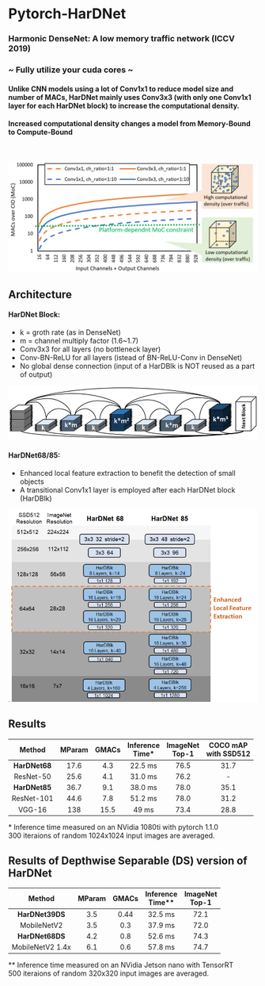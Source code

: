 # Pytorch-HarDNet
### Harmonic DenseNet: A low memory traffic network (ICCV 2019)
### ~ Fully utilize your cuda cores ~

#### Unlike CNN models using a lot of Conv1x1 to reduce model size and number of MACs, HarDNet mainly uses Conv3x3 (with only one Conv1x1 layer for each HarDNet block) to increase the computational density.
#### Increased computational density changes a model from Memory-Bound to Compute-Bound
<br>
<p align="center">
  <img src="ReadmeImg/density.png" width="512" title="Computational Density">
</p>

## Architecture
#### HarDNet Block:
- k = groth rate (as in DenseNet)
- m = channel multiply factor (1.6~1.7)
- Conv3x3 for all layers (no bottleneck layer)
- Conv-BN-ReLU for all layers (istead of BN-ReLU-Conv in DenseNet)
- No global dense connection (input of a HarDBlk is NOT reused as a part of output)
<p align="center">
  <img src="ReadmeImg/hardnet_blk.png" width="640" title="HarDNet Block">
</p>

#### HarDNet68/85:
- Enhanced local feature extraction to benefit the detection of small objects
- A transitional Conv1x1 layer is employed after each HarDNet block (HarDBlk)
<p align="center">
  <img src="ReadmeImg/hardnet_arch_0.png" width="512" title="HarDNet Block">
</p>

## Results

| Method | MParam | GMACs | Inference <br>Time* | ImageNet <br>Top-1 | COCO mAP <br>with SSD512 | 
| :---: | :---:  | :---:  | :---:  | :---:  | :---:  | 
| **HarDNet68**   | 17.6 | 4.3  | 22.5 ms | 76.5 | 31.7 | 
| ResNet-50  | 25.6  | 4.1 | 31.0 ms | 76.2 | - |
| **HarDNet85**   | 36.7 | 9.1  | 38.0 ms | 78.0 | 35.1 | 
| ResNet-101 | 44.6  | 7.8 | 51.2 ms | 78.0 | 31.2 |
| VGG-16  | 138  | 15.5 | 49 ms | 73.4 | 28.8 | 

\* Inference time measured on an NVidia 1080ti with pytorch 1.1.0\
300 iteraions of random 1024x1024 input images are averaged.


## Results of Depthwise Separable (DS) version of HarDNet

| Method | MParam | GMACs | Inference <br>Time** | ImageNet <br>Top-1 | 
| :---: | :---:  | :---:  | :---:  | :---:  | 
| **HarDNet39DS** | 3.5  | 0.44 | 32.5 ms | 72.1 | 
| MobileNetV2  | 3.5  | 0.3 | 37.9 ms | 72.0 | 
| **HarDNet68DS** | 4.2  | 0.8  | 52.6 ms | 74.3 | 
| MobileNetV2 1.4x  | 6.1  | 0.6 | 57.8 ms | 74.7 | 

\** Inference time measured on an NVidia Jetson nano with TensorRT\
500 iteraions of random 320x320 input images are averaged.
